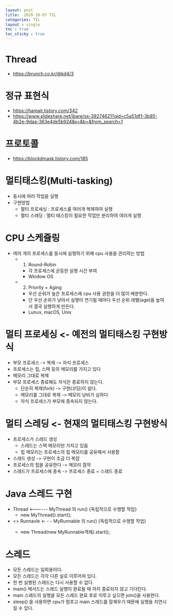 ```yaml
---
layout: post
title:  2020-10-07 TIL
categories: TIL
layout : single
toc : true 
toc_sticky : true
---
```


# Thread
- https://brunch.co.kr/@kd4/3

# 정규 표현식
- https://hamait.tistory.com/342
- https://www.slideshare.net/ibare/ss-39274621?qid=c5a51df1-3b85-4b2e-9daa-363e4de5b924&v=&b=&from_search=1

# 프로토콜
- https://blockdmask.tistory.com/185

# 멀티태스킹(Multi-tasking)
- 동시에 여러 작업을 실행
- 구현방법
    - 멀티 프로세싱 : 프로세스를 여러개 복제하여 실행
    - 멀티 스레딩 : 멀티 태스킹이 필요한 작업만 분리하여 여러개 실행

# CPU 스케쥴링
- 여러 개의 프로세스를 동시에 실행하기 위해 cpu 사용을 관리하는 방법
    - 1) Round-Robin
        - 각 프로세스에 균등한 실행 시간 부여
        - Window OS
    - 2) Priority + Aging
        - 우선 순위가 높은 프로세스에 cpu 사용 권한을 더 많이 배분한다.
        - 단 우선 순위가 낮아서 실행이 연기될 때마다 우선 순위 레벨(age)을 높여서 결국 실행하게 만든다.
        - Lunux, macOS, Unix

# 멀티 프로세싱 <- 예전의 멀티태스킹 구현방식
- 부모 프로세스 -> 복제 -> 자식 프로세스
- 프로세스는 힙, 스택 등의 메모리를 가지고 있다
- 메모리 그대로 복제
- 부모 프로세스 종료해도 자식은 종료하지 않는다.
    - 단순히 복제(fork) -> 구현(코딩)이 쉽다.
    - 메모리를 그대로 복제 -> 메모리 낭비가 심하다
    - 자식 프로세스가 부모에 종속되지 않는다.   

# 멀티 스레딩 <- 현재의 멀티태스킹 구현방식
- 프로세스가 스레드 생성
    - 스레드는 스택 메모리만 가지고 있음
    - 힙 메모리는 프로세스의 힙 메모리를 공유해서 사용함
- 스레드 생성 -> 구현이 조금 더 복잡
- 프로세스의 힙을 공유한다 -> 메모리 절약
- 스레드가 프로세스에 종속 -> 프로세스 종료 = 스레드 종료

# Java 스레드 구현
- Thread <------ MyThread 의 run() {독립적으로 수행할 작업}
    - new MyThread().start();
- <<interface>> Runnavle <- - - MyRunnable 의 run() {독립적으로 수행할 작업}
    - new Thread(new MyRunnable객체).start();

# 스레드
- 모든 스레드는 일회용이다.
- 모든 스레드는 각각 다른 실로 이루어져 있다.
- 한 번 실행된 스레드는 다시 사용할 수 없다.
- main() 메서드는 스레드 실행이 완료될 때 까지 종료되지 않고 기다린다.
- main 스레드의 실행을 모든 스레드 완료 후로 미루고 싶으면 join()을 사용한다.
- sleep() 을 사용하면 cpu가 멈추고 main 스레드를 잠재우기 때문에 실행을 지연시킬 수 있다. 


